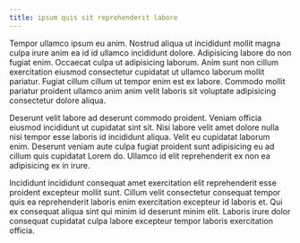```yaml
---
title: ipsum quis sit reprehenderit labore
---
```


Tempor ullamco ipsum eu anim. Nostrud aliqua ut incididunt mollit magna culpa irure anim ea id id ullamco incididunt dolore. Adipisicing labore do non fugiat enim. Occaecat culpa ut adipisicing laborum. Anim sunt non cillum exercitation eiusmod consectetur cupidatat ut ullamco laborum mollit pariatur. Fugiat cillum cillum ut tempor enim est ex labore. Commodo mollit pariatur proident ullamco anim anim velit laboris sit voluptate adipisicing consectetur dolore aliqua.

Deserunt velit labore ad deserunt commodo proident. Veniam officia eiusmod incididunt ut cupidatat sint sit. Nisi labore velit amet dolore nulla nisi tempor esse laboris id incididunt aliqua. Velit eu cupidatat laborum enim. Deserunt veniam aute culpa fugiat proident sunt adipisicing eu ad cillum quis cupidatat Lorem do. Ullamco id elit reprehenderit ex non ea adipisicing ex in irure.

Incididunt incididunt consequat amet exercitation elit reprehenderit esse proident excepteur mollit sunt. Cillum velit consectetur consequat tempor quis ea reprehenderit laboris enim exercitation excepteur id laboris et. Qui ex consequat aliqua sint qui minim id deserunt minim elit. Laboris irure dolor consequat cupidatat culpa labore excepteur tempor laboris exercitation officia.